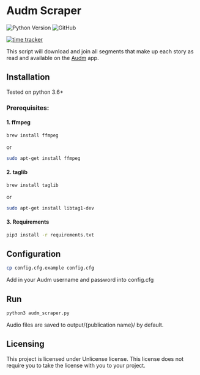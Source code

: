 # Audm Scraper
![Python Version](https://img.shields.io/badge/python-3.6%20%7C%203.7%20%7C%203.8-blue) ![GitHub](https://img.shields.io/github/license/jimtje/audm_scraper)

[![time tracker](https://wakatime.com/badge/github/jimtje/audm_scraper.svg)](https://wakatime.com/badge/github/jimtje/audm_scraper)

This script will download and join all segments that make up each story as read and available on the [Audm](https://www.audm.com/) app.

## Installation

Tested on python 3.6+

### Prerequisites:
####  1. ffmpeg

```bash
brew install ffmpeg
```
or
```bash
sudo apt-get install ffmpeg
```
#### 2. taglib
```bash
brew install taglib
```
or
```bash
sudo apt-get install libtag1-dev
```
#### 3. Requirements

```bash
pip3 install -r requirements.txt
```

## Configuration

```bash
cp config.cfg.example config.cfg
```
Add in your Audm username and password into config.cfg

## Run

```bash
python3 audm_scraper.py
```
Audio files are saved to output/{publication name}/ by default.

## Licensing
This project is licensed under Unlicense license. This license does not require you to take the license with you to your project.

